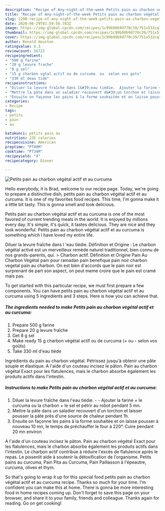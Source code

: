 ```yaml
---
description: "Recipe of Any-night-of-the-week Petits pain au charbon végétal actif et au curcuma"
title: "Recipe of Any-night-of-the-week Petits pain au charbon végétal actif et au curcuma"
slug: 2290-recipe-of-any-night-of-the-week-petits-pain-au-charbon-vegetal-actif-et-au-curcuma
date: 2020-06-29T01:59:56.783Z
image: https://img-global.cpcdn.com/recipes/1c99b98b9d770c39/751x532cq70/petits-pain-au-charbon-vegetal-actif-et-au-curcuma-photo-principale-de-la-recette.jpg
thumbnail: https://img-global.cpcdn.com/recipes/1c99b98b9d770c39/751x532cq70/petits-pain-au-charbon-vegetal-actif-et-au-curcuma-photo-principale-de-la-recette.jpg
cover: https://img-global.cpcdn.com/recipes/1c99b98b9d770c39/751x532cq70/petits-pain-au-charbon-vegetal-actif-et-au-curcuma-photo-principale-de-la-recette.jpg
author: Ronald Houston
ratingvalue: 4.3
reviewcount: 16723
recipeingredient:
- "500 g farine"
- "20 g levure frache"
- "8 g sel"
- "15 g charbon vgtal actif ou de curcuma  ou  selon vos gots"
- "330 ml deau tide"
recipeinstructions:
- "Diluer la levure fraîche dans l&#39;eau tiédie.  Ajouter la farine + le curcuma ou la charbon + le sel et pétrir au robot pendant 5 mn."
- "Mettre la pâte dans un saladier recouvert d&#39;un torchon et laisser pousser la pâte près d&#39;une source de chaleur pendant 1h."
- "Ensuite on façonne les pains à la forme souhaitée et on laisse pousser à nouveau 10 mn, le temps de préchauffer le four à 220°. Cuire pendant 20 mn environ"
categories:
- Recipe
tags:
- petits
- pain
- au

katakunci: petits pain au 
nutrition: 235 calories
recipecuisine: American
preptime: "PT40M"
cooktime: "PT34M"
recipeyield: "4"
recipecategory: Dinner

---
```



![Petits pain au charbon végétal actif et au curcuma](https://img-global.cpcdn.com/recipes/1c99b98b9d770c39/751x532cq70/petits-pain-au-charbon-vegetal-actif-et-au-curcuma-photo-principale-de-la-recette.jpg)

Hello everybody, it is Brad, welcome to our recipe page. Today, we're going to prepare a distinctive dish, petits pain au charbon végétal actif et au curcuma. It is one of my favorites food recipes. This time, I'm gonna make it a little bit tasty. This is gonna smell and look delicious.

Petits pain au charbon végétal actif et au curcuma is one of the most favored of current trending meals in the world. It is enjoyed by millions every day. It's simple, it's quick, it tastes delicious. They are nice and they look wonderful. Petits pain au charbon végétal actif et au curcuma is something which I have loved my entire life.

Diluer la levure fraîche dans l &#39;eau tiédie. Définition et Origine : Le charbon végétal activé est un merveilleux remède naturel traditionnel, bien connu de nos grands-parents, qui. &gt; Charbon actif. Définition et Origine  Pain Au Charbon Végétal pain pour ramadan pain benefique pain noir charbon vegetal pain au charbon. On est bien d&#39;accords que le pain noir est surprenant de part son aspect, on peut meme croire que le pain est cramé mais pas.


To get started with this particular recipe, we must first prepare a few components. You can have petits pain au charbon végétal actif et au curcuma using 5 ingredients and 3 steps. Here is how you can achieve that.

<!--inarticleads1-->

##### The ingredients needed to make Petits pain au charbon végétal actif et au curcuma:

1. Prepare 500 g farine
1. Prepare 20 g levure fraîche
1. Get 8 g sel
1. Make ready 15 g charbon végétal actif ou de curcuma (+ ou - selon vos goûts)
1. Take 330 ml d&#39;eau tiède


Ingrédients du pain au charbon végétal. Pétrissez jusqu&#39;à obtenir une pâte souple et élastique. A l&#39;aide d&#39;un couteau incisez le pâton. Pain au charbon végétal Exact pour les flatulences, mais le charbon absorbe également les produits actifs dans l&#39;intestin. 

<!--inarticleads2-->

##### Instructions to make Petits pain au charbon végétal actif et au curcuma:

1. Diluer la levure fraîche dans l&#39;eau tiédie. -  - Ajouter la farine + le curcuma ou la charbon + le sel et pétrir au robot pendant 5 mn.
1. Mettre la pâte dans un saladier recouvert d&#39;un torchon et laisser pousser la pâte près d&#39;une source de chaleur pendant 1h.
1. Ensuite on façonne les pains à la forme souhaitée et on laisse pousser à nouveau 10 mn, le temps de préchauffer le four à 220°. Cuire pendant 20 mn environ


A l&#39;aide d&#39;un couteau incisez le pâton. Pain au charbon végétal Exact pour les flatulences, mais le charbon absorbe également les produits actifs dans l&#39;intestin. Le charbon actif contribue à réduire l&#39;excès de flatulence après le repas. Le pissenlit aide à soutenir la détoxification de l&#39;organisme. Petits pains au curcuma, Pain Pita au Curcuma, Pain Paillasson à l&#39;épeautre, curcuma, olives et thym. 

So that's going to wrap it up for this special food petits pain au charbon végétal actif et au curcuma recipe. Thanks so much for your time. I'm confident you can make this at home. There is gonna be more interesting food in home recipes coming up. Don't forget to save this page on your browser, and share it to your family, friends and colleague. Thanks again for reading. Go on get cooking!
